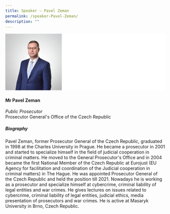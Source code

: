 ```yaml
---
title: Speaker – Pavel Zeman
permalink: /speaker-Pavel-Zeman/
description: ""
---
```

![](/images/Speakers/Pavel%20Zeman.jpg)

#### **Mr Pavel Zeman**

*Public Prosecutor*  
Prosecutor General's Office of the Czech Republic

##### **Biography**
Pavel Zeman, former Prosecutor General of the Czech Republic, graduated in 1998 at the Charles University in Prague. He became a prosecutor in 2001 and started to specialize himself in the field of judicial cooperation in criminal matters. He moved to the General Prosecutor's Office and in 2004 became the first National Member of the Czech Republic at Eurojust (EU Agency for facilitation and coordination of the Judicial cooperation in criminal matters) in The Hague. He was appointed Prosecutor General of the Czech Republic and held the position till 2021. Nowadays he is working as a prosecutor and specialize himself at cybercrime, criminal liability of legal entities and war crimes. He gives lectures on issues related to cybercrime, criminal liability of legal entities, judicial ethics, media presentation of prosecutors and war crimes. He is active at Masaryk University in Brno, Czech Republic.